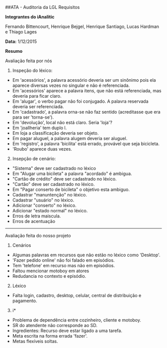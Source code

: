 ##ATA - Auditoria da LGL Requisitos

**Integrantes do iAnalitic**

Fernando Bittencourt, Henrique Bejgel, Henrique Santiago, Lucas Hardman e Thiago Lages

**Data:** 1/12/2015

**Resumo**

Avaliação feita por nós

1) Inspeção do léxico:
- Em 'acessórios', a palavra acessório deveria ser um sinônimo pois ela aparece diversas vezes no singular e não é referenciada.
- Em 'acessórios' aparece a palavra itens, que não está referenciada, mas deveria para ficar claro.
- Em 'alugar', o verbo pagar não foi conjugado. A palavra reservada deveria ser referenciada.
- Em 'cadastrado', a palavra orna-se não faz sentido (acreditasse que era para ser 'torna-se').
- Em 'devolução', local não está claro. Seria 'loja'?
- Em 'joallheria' tem duplo l.
- Em loja a classificação deveria ser objeto.
- Em pagar aluguel, a palavra alugem deveria ser aluguel.
- Em 'registro', a palavra 'bicilita' está errado, provável que seja bicicleta.
- 'Roubo' aparece duas vezes.

2) Insepção de cenário:
- "Sistema" deve ser cadastrado no léxico
- Em "Alugar uma bicileta" a palavra "acordado" é ambigua.
- "Cartão de crédito" deve ser cadastrado no léxico.
- "Cartão" deve ser cadastrado no léxico.
- Em "Pagar conserto de bicileta" o objetivo esta ambiguo.
- Cadastrar "manuntenção" no léxico.
- Cadastrar "usuário" no léxico.
- Adicionar "conserto" no léxico.
- Adicionar "estado normal" no léxico.
- Erros de letra maiscula.
- Erros de acentuação

---------------------------

Avaliação feita do nosso projeto

1) Cenários
- Algumas palavras em recursos que não estão no léxico como 'Desktop'.
- 'Fazer pedido online' não foi falado em episódios.
- Tem 'telefone' em recurso mas não em episódios.
- Faltou mencionar motoboy em atores
- Redudancia no contexto e episódio.

2) Léxico
- Falta login, cadastro, desktop, celular, central de distribuição e pagamento.

3) i*
- Problema de dependência entre cozinheiro, cliente e motoboy.
- SR do atendente não corresponde ao SD.
- Ingredientes: Recurso deve estar ligado a uma tarefa.
- Meta escrita na forma errada 'fazer'.
- Metas flexíveis soltas.
